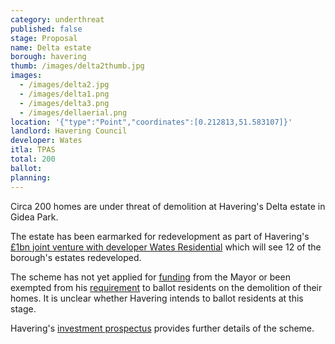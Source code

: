 ```yaml
---
category: underthreat
published: false
stage: Proposal
name: Delta estate 
borough: havering
thumb: /images/delta2thumb.jpg
images:
  - /images/delta2.jpg
  - /images/delta1.png
  - /images/delta3.png
  - /images/dellaerial.png
location: '{"type":"Point","coordinates":[0.212813,51.583107]}'
landlord: Havering Council
developer: Wates
itla: TPAS
total: 200
ballot:
planning:
---
```

Circa 200 homes are under threat of demolition at Havering's Delta estate in Gidea Park.

The estate has been earmarked for redevelopment as part of Havering's [£1bn joint venture with developer Wates Residential](https://www.wates.co.uk/articles/case-study/borough-of-havering-housing-redevelopment/) which will see 12 of the borough's estates redeveloped.

The scheme has not yet applied for [funding](/approved/funding) from the Mayor or been exempted from his [requirement](/approved/ballotexemptions) to ballot residents on the demolition of their homes. It is unclear whether Havering intends to ballot residents at this stage.

Havering's [investment prospectus](https://www.investinhavering.co.uk/wp-content/uploads/2017/03/Vision-interactive-map.pdf) provides further details of the scheme.


